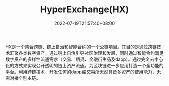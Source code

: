 ﻿---
weight: 
title: "HyperExchange(HX)"
description: "HX是一个集合跨链、链上自治和智能合约的一个公链"
date: 2022-07-19T21:57:40+08:00
lastmod: 2022-07-19T16:45:40+08:00
draft: false
authors: ["浮尘"]
featuredImage: "hyperexchangehx.webp"
link: "https://www.hx.cash/"
tags: ["数字代币","HyperExchange(HX)"]
categories: ["navigation"]
navigation: ["数字代币"]
lightgallery: true
toc: true
pinned: false
recommend: false
recommend1: false
---
HX是一个集合跨链、链上自治和智能合约的一个公链项目。其目的是通过跨链技术汇聚各类数字资产，通过链上自治引导社区治理和发展，同时通过智能合约满足数字资产的多样性流通需求（交易、期货、金融衍生品及dapp）。通过完全去中心化的方式来实现公开透明的链上资产流通。为区块链进一步应用打造一个全功能的平台。利用跨链技术，开发任何的dapp或交易所天然具备多资产的使用能力，无需对接个别主链。
